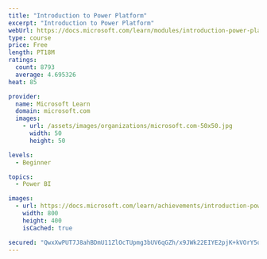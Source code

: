 ```yaml
---
title: "Introduction to Power Platform"
excerpt: "Introduction to Power Platform"
webUrl: https://docs.microsoft.com/learn/modules/introduction-power-platform/
type: course
price: Free
length: PT18M
ratings:
  count: 8793
  average: 4.695326
heat: 85

provider:
  name: Microsoft Learn
  domain: microsoft.com
  images:
    - url: /assets/images/organizations/microsoft.com-50x50.jpg
      width: 50
      height: 50

levels:
  - Beginner

topics:
  - Power BI

images:
  - url: https://docs.microsoft.com/learn/achievements/introduction-power-platform-social.png
    width: 800
    height: 400
    isCached: true

secured: "QwxXwPUT7J8ahBDmU11ZlOcTUpmg3bUV6qGZh/x9JWk22EIYE2pjK+kVOrY5q4ITfHYDBI7wJ2q2+9nM2x0BhwbHXLypDVy2r2POEU8c6zZbm62u0RjONLNjC6S5WbK0yoUZH6KAb0Zc7uPepkEa+t+LHcj7ysTWkvV9Ho/pxoV21DqLbcfqamLmI/aAQywMuzOe4oqzCg8LeMr9BwIR7jhZeNHfZ3tcOfJ+sl4sqZAL4xlgjVaAKmWQujNEV3xRGtRNcMQOqIiZFZNAmqNsyCQhF0ifbGXXJMoQSaJkPxP2k2ICAwRcsBYOfeMvxIDzr/1EhqTW7iI5rw95Cv3SYIwyFgZbSAGxyFjRjdj6P9IpDjHj8fYae2ZlyRbGWg12Bu6x37jLs75oOcyseq8AHt5bsiEyhjStZFLMoFfgjUw=;djJTl6MDg7i8CN3BUWAOww=="
---
```


